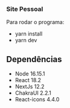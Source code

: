 ### Site Pessoal

Para rodar o programa:

- yarn install
- yarn dev


## Dependências

- Node 16.15.1
- React 18.2
- NextJs 12.2
- ChakraUI 2.2.1
- React-icons 4.4.0